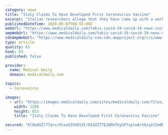 ```yaml
---
category: news
title: "Italy Claims To Have Developed First Coronavirus Vaccine"
excerpt: "Italian researchers allege that they have come up with a working vaccine that could help in the fight against COVID-19."
publishedDateTime: 2020-05-07T04:55:00Z
webUrl: "https://www.medicaldaily.com/takis-covid-19-covid-19-news-covid-19-vaccine-covid-19-cure-coronavirus-novel-452681"
ampWebUrl: "https://www.medicaldaily.com/takis-covid-19-covid-19-news-covid-19-vaccine-covid-19-cure-coronavirus-novel-452681?amp=1"
cdnAmpWebUrl: "https://www-medicaldaily-com.cdn.ampproject.org/c/s/www.medicaldaily.com/takis-covid-19-covid-19-news-covid-19-vaccine-covid-19-cure-coronavirus-novel-452681?amp=1"
type: article
quality: 65
heat: 65
published: false

provider:
  name: Medical Daily
  domain: medicaldaily.com

topics:
  - Coronavirus

images:
  - url: "https://images.medicaldaily.com/sites/medicaldaily.com/files/2020/04/29/covid-19-vaccine.jpg"
    width: 1280
    height: 853
    title: "Italy Claims To Have Developed First Coronavirus Vaccine"

secured: "Kl8wUUZl77q+v/HleaXIOVE5IF/UIdZZTTE2QRkThy5P7xplwArV6zq1Y2m0Rlriiggv0pBFHuxtoSVqiHQ/VOTQ5lepgsuWZOe0JWzHSKwutBnCPxwtSf0KRFwIjAfTvXUcZzmWhEVnMxOYcL/Ij2OWQ2VkbWXI14es0LI7JQunLGkYNfuMrbsQx3s5QD18lk0T2RRUoqbtFYXaxN0tUR9pDMvPkkylo5qfs5LiVgXeWXLYtYz54AtHX3wIHrRQm3Gw10SNtn/6zAXPFLgRSSrzBckQfUOrVJJcoEj1lbGlPrPiE5KZY1qmJ1FR7irV;tV5MqaTGvu39JAkWcgKuhQ=="
---
```


